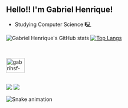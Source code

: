 ## Hello!! I'm Gabriel Henrique!

- Studying Computer Science 🖳
  
![Gabriel Henrique's GitHub stats](https://github-readme-stats.vercel.app/api?username=gabrihsf&show_icons=true&theme=transparent&hide_border=true)
[![Top Langs](https://github-readme-stats.vercel.app/api/top-langs/?username=gabrihsf&show_icons=true&theme=transparent&hide_border=true)](https://github.com/gabrihsf/github-readme-stats)

##

<div style="display: inline_block"><br>
  <img align="center" alt="gabrihsf-C++" height="40" width="50" src="https://cdn.jsdelivr.net/gh/devicons/devicon@latest/icons/cplusplus/cplusplus-original.svg"/>
</div>

##

<div> 
  <a href="https://www.instagram.com/gabri_hsf/" target="_blank"><img src="https://img.shields.io/badge/Instagram-E4405F?style=for-the-badge&logo=instagram&logoColor=white" target="_blank"></a>
  <a href="https://www.linkedin.com/in/gabrihsf/" target="_blank"><img src="https://img.shields.io/badge/LinkedIn-0077B5?style=for-the-badge&logo=linkedin&logoColor=white" target="_blank"></a>

  ![Snake animation](htts://github.com/gabrihsf/gabrihsf/blob/output/github-contribution-grd-snake.svg)
</div>
